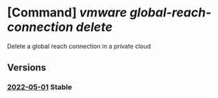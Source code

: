 # [Command] _vmware global-reach-connection delete_

Delete a global reach connection in a private cloud

## Versions

### [2022-05-01](/Resources/mgmt-plane/L3N1YnNjcmlwdGlvbnMve30vcmVzb3VyY2Vncm91cHMve30vcHJvdmlkZXJzL21pY3Jvc29mdC5hdnMvcHJpdmF0ZWNsb3Vkcy97fS9nbG9iYWxyZWFjaGNvbm5lY3Rpb25zL3t9/2022-05-01.xml) **Stable**

<!-- mgmt-plane /subscriptions/{}/resourcegroups/{}/providers/microsoft.avs/privateclouds/{}/globalreachconnections/{} 2022-05-01 -->
